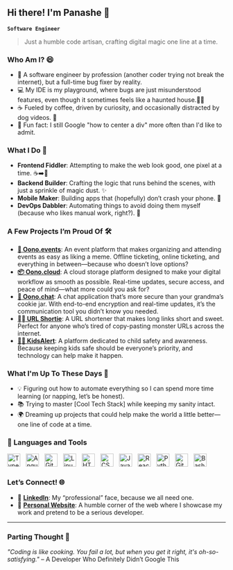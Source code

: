 ## Hi there! I'm Panashe 🐼

**`Software Engineer`**
> Just a humble code artisan, crafting digital magic one line at a time.

### Who Am I? 😄

- 🎉 A software engineer by profession (another coder trying not break the internet), but a full-time bug fixer by reality.
- 💻 My IDE is my playground, where bugs are just misunderstood features, even though it sometimes feels like a haunted house.🧟‍♂️
- ☕ Fueled by coffee, driven by curiosity, and occasionally distracted by dog videos. 🐶
- 🧠 Fun fact: I still Google "how to center a div" more often than I'd like to admit.

### What I Do 🚀

- **Frontend Fiddler**: Attempting to make the web look good, one pixel at a time. ☕➡️🎨
- **Backend Builder**: Crafting the logic that runs behind the scenes, with just a sprinkle of magic dust. ✨
- **Mobile Maker**: Building apps that (hopefully) don’t crash your phone. 📱
- **DevOps Dabbler**: Automating things to avoid doing them myself (because who likes manual work, right?). 🤖

### A Few Projects I’m Proud Of 🛠️

- **<a href="https://oono.events" target="_blank">🚀 Oono.events</a>**: An event platform that makes organizing and attending events as easy as liking a meme. Offline ticketing, online ticketing, and everything in between—because who doesn’t love options?
- **<a href="https://oono.cloud" target="_blank">📦 Oono.cloud</a>**: A cloud storage platform designed to make your digital workflow as smooth as possible. Real-time updates, secure access, and peace of mind—what more could you ask for?
- **<a href="https://oono.chat" target="_blank">💬 Oono.chat</a>**: A chat application that’s more secure than your grandma’s cookie jar. With end-to-end encryption and real-time updates, it’s the communication tool you didn’t know you needed.
- **<a href="https://url.shortie.one" target="_blank">⛓️‍💥 URL Shortie</a>**: A URL shortener that makes long links short and sweet. Perfect for anyone who’s tired of copy-pasting monster URLs across the internet.
- **<a href="https://kidsalert.co.zw" target="_blank">👦🏽 KidsAlert</a>**: A platform dedicated to child safety and awareness. Because keeping kids safe should be everyone’s priority, and technology can help make it happen.

### What I'm Up To These Days 💼

- 💡 Figuring out how to automate everything so I can spend more time learning (or napping, let’s be honest).
- 📚 Trying to master [Cool Tech Stack] while keeping my sanity intact.
- 🌍 Dreaming up projects that could help make the world a little better—one line of code at a time.

### 🧰 Languages and Tools

<img align="left" alt="TypeScript" width="30px" style="padding-right:10px;" src="https://cdn.jsdelivr.net/gh/devicons/devicon/icons/typescript/typescript-plain.svg" />
<img align="left" alt="Angular" width="30px" style="padding-right:10px;" src="https://cdn.jsdelivr.net/gh/devicons/devicon/icons/angularjs/angularjs-plain.svg" />
<img align="left" alt="Git" width="30px" style="padding-right:10px;" src="https://cdn.jsdelivr.net/gh/devicons/devicon/icons/git/git-original.svg" />
<img align="left" alt="Linux" width="30px" style="padding-right:10px;" src="https://cdn.jsdelivr.net/gh/devicons/devicon/icons/linux/linux-original.svg" />
<img align="left" alt="HTML" width="30px" style="padding-right:10px;" src="https://cdn.jsdelivr.net/gh/devicons/devicon/icons/html5/html5-plain.svg" />
<img align="left" alt="CSS" width="30px" style="padding-right:10px;" src="https://cdn.jsdelivr.net/gh/devicons/devicon/icons/css3/css3-plain.svg" />
<img align="left" alt="JavaScript" width="30px" style="padding-right:10px;" src="https://cdn.jsdelivr.net/gh/devicons/devicon/icons/javascript/javascript-plain.svg" />
<img align="left" alt="React" width="30px" style="padding-right:10px;" src="https://cdn.jsdelivr.net/gh/devicons/devicon/icons/react/react-original.svg" />
<img align="left" alt="Python" width="30px" style="padding-right:10px;" src="https://cdn.jsdelivr.net/gh/devicons/devicon/icons/python/python-plain.svg" />
<img align="left" alt="GitHub" width="30px" style="padding-right:10px;" src="https://cdn.jsdelivr.net/gh/devicons/devicon/icons/github/github-original.svg" />
<img align="left" alt="Bash" width="30px" style="padding-right:10px;" src="https://cdn.jsdelivr.net/gh/devicons/devicon/icons/bash/bash-original.svg" />
<br />

#

### Let’s Connect! 🌐

- 💼 **[LinkedIn]([https://linkedin.com/in/panashe-mapika](https://www.linkedin.com/in/panashe-mapika/))**: My “professional” face, because we all need one.
- 🌟 **[Personal Website](https://panashe.codes)**: A humble corner of the web where I showcase my work and pretend to be a serious developer.

---

### Parting Thought 🧠
*"Coding is like cooking. You fail a lot, but when you get it right, it's oh-so-satisfying."* – A Developer Who Definitely Didn’t Google This

